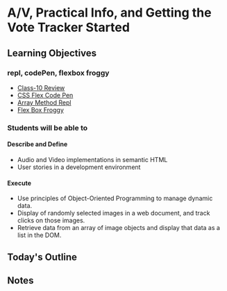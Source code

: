 # A/V, Practical Info, and Getting the Vote Tracker Started

<!-- Description Here -->

## Learning Objectives

### repl, codePen, flexbox froggy

- [Class-10 Review](https://codefellows.github.io/code-201-guide/curriculum/class-10/warm-up/)
- [CSS Flex Code Pen](https://codepen.io/rkgallaway/pen/QWqGeGK)
- [Array Method Repl](https://replit.com/@rkgallaway/class-11-201d81-more-array-methods#index.js)
- [Flex Box Froggy](https://flexboxfroggy.com/)

### Students will be able to

#### Describe and Define

- Audio and Video implementations in semantic HTML
- User stories in a development environment

#### Execute

- Use principles of Object-Oriented Programming to manage dynamic data.
- Display of randomly selected images in a web document, and track clicks on those images.
- Retrieve data from an array of image objects and display that data as a list in the DOM.

## Today's Outline

<!-- To Be Completed By Instructor -->

## Notes
